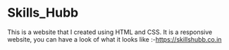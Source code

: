 # Skills_Hubb
This is a website that I created using HTML and CSS. It is a responsive website, you can have a look of what it looks like :-https://skillshubb.co.in
